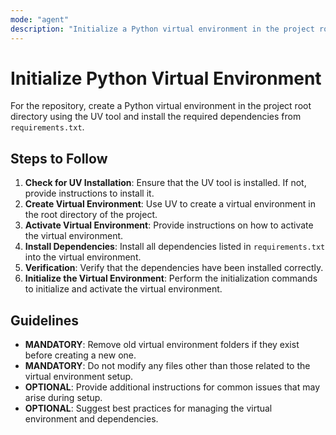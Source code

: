 ```yaml
---
mode: "agent"
description: "Initialize a Python virtual environment in the project root directory using UV and install dependencies"
---
```


# Initialize Python Virtual Environment

For the repository, create a Python virtual environment in the project root directory using the UV tool and install the required dependencies from `requirements.txt`.

## Steps to Follow
1. **Check for UV Installation**: Ensure that the UV tool is installed. If not, provide instructions to install it.
2. **Create Virtual Environment**: Use UV to create a virtual environment in the root directory of the project.
3. **Activate Virtual Environment**: Provide instructions on how to activate the virtual environment.
4. **Install Dependencies**: Install all dependencies listed in `requirements.txt` into the virtual environment.
5. **Verification**: Verify that the dependencies have been installed correctly.
6. **Initialize the Virtual Environment**: Perform the initialization commands to initialize and activate the virtual environment.

## Guidelines
- **MANDATORY**: Remove old virtual environment folders if they exist before creating a new one.
- **MANDATORY**: Do not modify any files other than those related to the virtual environment setup.
- **OPTIONAL**: Provide additional instructions for common issues that may arise during setup.
- **OPTIONAL**: Suggest best practices for managing the virtual environment and dependencies.
